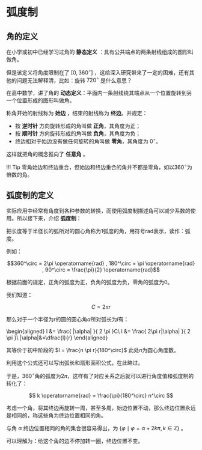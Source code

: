 # 弧度制

## 角的定义

在小学或初中已经学习过角的 **静态定义** ：具有公共端点的两条射线组成的图形叫做角。

但是该定义将角度限制在了 $[0, 360^\circ]$ ，这给深入研究带来了一定的困难，还有其他的问题无法解释清，比如：旋转 $720^\circ$ 是什么意思？

在高中数学，讲了角的 **动态定义**：平面内一条射线绕其端点从一个位置旋转到另一个位置形成的图形叫做角。

称角开始的射线称为 **始边** ，结束的射线称为 **终边**。并规定：

- 按 **逆时针** 方向旋转形成的角叫做 **正角**，其角度为正；
- 按 **顺时针** 方向旋转形成的角叫做 **负角**，其角度为负；
- 终边相对于始边没有做任何旋转的角叫做 **零角**，其角度为 $0^\circ$。

这样就把角的概念推向了 **任意角** 。

!!! Tip
    零角始边和终边重合，但始边和终边重合的角并不都是零角，如以$360^\circ$为倍数的角。

## 弧度制的定义

实际应用中经常有角度到各种参数的转换，而使用弧度制描述角可以减少系数的使用。所以接下来，介绍 **弧度制**：

把长度等于半径长的弧所对的圆心角称为$1$弧度的角，用符号$\text{rad}$表示，读作：弧度。

例如：

$$360^\circ = 2\pi \operatorname{rad} , 180^\circ = \pi \operatorname{rad} , 90^\circ = \frac{\pi}{2} \operatorname{rad}$$

根据前面的规定，正角的弧度为正，负角的弧度为负，零角的弧度为$0$。

我们知道：

$$C=2\pi r$$

那么对于一个半径为$r$的圆的圆心角$\alpha$所对弧长为$l$有：

\begin{aligned}
l &= \frac{ |\alpha| }{ 2 \pi }C\\
l &= \frac{ 2\pi r|\alpha| }{ 2 \pi }\\
|\alpha|&=\dfrac{l}{r}
\end{aligned}

其等价于初中阶段的 $l = \frac{n \pi r}{180^\circ}$ 此处$n$为圆心角度数。

利用这个公式还可以写出弧长和扇形面积公式，在此略过。

于是，$360^\circ$角的弧度为$2\pi$，这样有了对应关系之后就可以进行角度值和弧度制的转化了：

$$ k \operatorname{rad} = \frac{\pi}{180^\circ} n^\circ $$

考虑一个角，将其终边再旋转一周，甚至多周，始边位置不动，那么终边位置永远是相同的，称这些角为终边位置相同的角。

与角 $\alpha$ 终边位置相同的角的集合很容易得出，为 $\{\varphi \mid \varphi = \alpha + 2k\pi, k \in \mathbb{Z}\}$ 。

可以理解为：给这个角的边不停加转一圈，终边位置不变。
